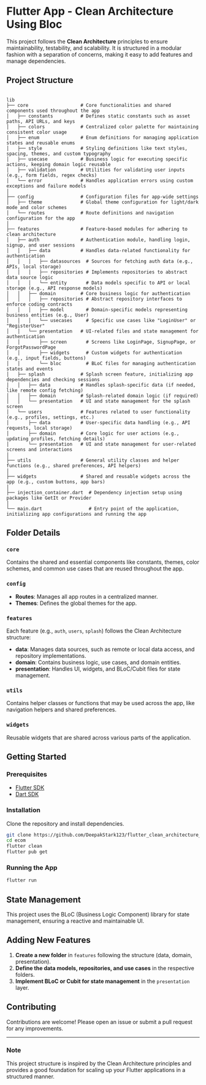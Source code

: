 
# Flutter App - Clean Architecture Using Bloc

This project follows the **Clean Architecture** principles to ensure maintainability, testability, and scalability. 
It is structured in a modular fashion with a separation of concerns, making it easy to add features and manage dependencies.

## Project Structure

```plaintext

lib
├── core                   # Core functionalities and shared components used throughout the app
│   ├── constants          # Defines static constants such as asset paths, API URLs, and keys
│   ├── colors             # Centralized color palette for maintaining consistent color usage
│   ├── enum               # Enum definitions for managing application states and reusable enums
│   ├── style              # Styling definitions like text styles, spacing, themes, and custom typography
│   ├── usecase            # Business logic for executing specific actions, keeping domain logic reusable
│   ├── validation         # Utilities for validating user inputs (e.g., form fields, regex checks)
│   └── error              # Handles application errors using custom exceptions and failure models
│
├── config                 # Configuration files for app-wide settings
│   ├── theme              # Global theme configuration for light/dark mode and color schemes
│   └── routes             # Route definitions and navigation configuration for the app
│
├── features               # Feature-based modules for adhering to clean architecture
│   ├── auth               # Authentication module, handling login, signup, and user sessions
│   │   ├── data           # Handles data-related functionality for authentication
│   │   │   ├── datasources  # Sources for fetching auth data (e.g., APIs, local storage)
│   │   │   ├── repositories # Implements repositories to abstract data source logic
│   │   │   └── entity       # Data models specific to API or local storage (e.g., API response models)
│   │   ├── domain         # Core business logic for authentication
│   │   │   ├── repositories # Abstract repository interfaces to enforce coding contracts
│   │   │   ├── model        # Domain-specific models representing business entities (e.g., User)
│   │   │   └── usecases     # Specific use cases like "LoginUser" or "RegisterUser"
│   │   └── presentation   # UI-related files and state management for authentication
│   │       ├── screen       # Screens like LoginPage, SignupPage, or ForgotPasswordPage
│   │       ├── widgets      # Custom widgets for authentication (e.g., input fields, buttons)
│   │       └── bloc         # BLoC files for managing authentication states and events
│   ├── splash             # Splash screen feature, initializing app dependencies and checking sessions
│   │   ├── data           # Handles splash-specific data (if needed, like remote config fetching)
│   │   ├── domain         # Splash-related domain logic (if required)
│   │   └── presentation   # UI and state management for the splash screen
│   └── users              # Features related to user functionality (e.g., profiles, settings, etc.)
│       ├── data           # User-specific data handling (e.g., API requests, local storage)
│       ├── domain         # Core logic for user actions (e.g., updating profiles, fetching details)
│       └── presentation   # UI and state management for user-related screens and interactions
│
├── utils                  # General utility classes and helper functions (e.g., shared preferences, API helpers)
│
├── widgets                # Shared and reusable widgets across the app (e.g., custom buttons, app bars)
│
├── injection_container.dart  # Dependency injection setup using packages like GetIt or Provider
│
└── main.dart                 # Entry point of the application, initializing app configurations and running the app

```

## Folder Details

### `core`
Contains the shared and essential components like constants, themes, color schemes, and common use cases that are reused throughout the app.

### `config`
- **Routes**: Manages all app routes in a centralized manner.
- **Themes**: Defines the global themes for the app.

### `features`
Each feature (e.g., `auth`, `users`, `splash`) follows the Clean Architecture structure:
  - **data**: Manages data sources, such as remote or local data access, and repository implementations.
  - **domain**: Contains business logic, use cases, and domain entities.
  - **presentation**: Handles UI, widgets, and BLoC/Cubit files for state management.

### `utils`
Contains helper classes or functions that may be used across the app, like navigation helpers and shared preferences.

### `widgets`
Reusable widgets that are shared across various parts of the application.

## Getting Started

### Prerequisites

- [Flutter SDK](https://flutter.dev/docs/get-started/install)
- [Dart SDK](https://dart.dev/get-dart)

### Installation

Clone the repository and install dependencies.

```bash
git clone https://github.com/DeepakStark123/flutter_clean_architecture_with_bloc
cd ecom
flutter clean
flutter pub get
```

### Running the App

```bash
flutter run
```

## State Management

This project uses the BLoC (Business Logic Component) library for state management, ensuring a reactive and maintainable UI.

## Adding New Features

1. **Create a new folder** in `features` following the structure (data, domain, presentation).
2. **Define the data models, repositories, and use cases** in the respective folders.
3. **Implement BLoC or Cubit for state management** in the `presentation` layer.

## Contributing

Contributions are welcome! Please open an issue or submit a pull request for any improvements.

---

### Note
This project structure is inspired by the Clean Architecture principles and provides a good foundation for scaling up your Flutter applications in a structured manner.
